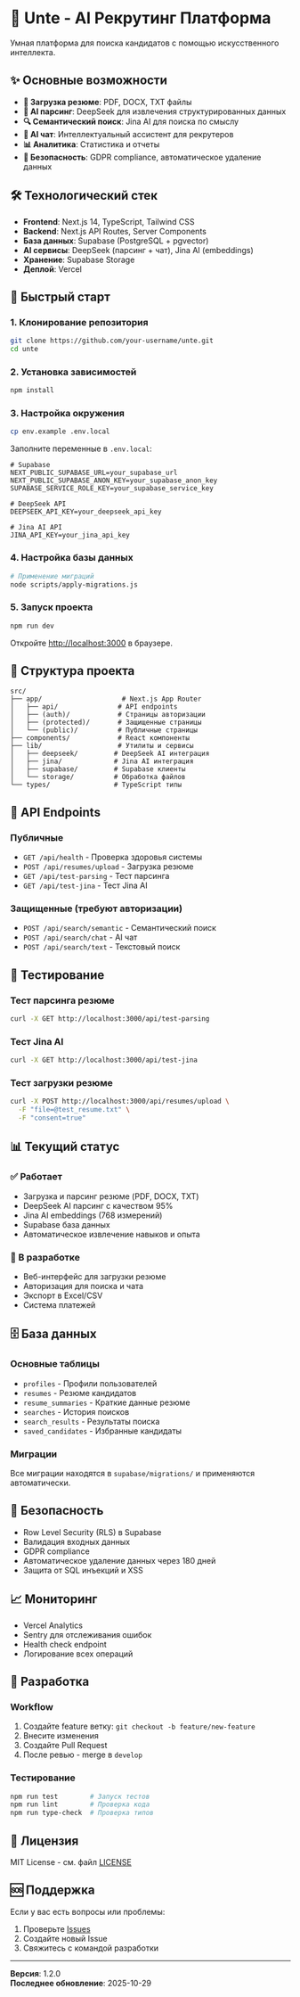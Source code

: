 # 🚀 Unte - AI Рекрутинг Платформа

Умная платформа для поиска кандидатов с помощью искусственного интеллекта.

## ✨ Основные возможности

- **📄 Загрузка резюме**: PDF, DOCX, TXT файлы
- **🤖 AI парсинг**: DeepSeek для извлечения структурированных данных
- **🔍 Семантический поиск**: Jina AI для поиска по смыслу
- **💬 AI чат**: Интеллектуальный ассистент для рекрутеров
- **📊 Аналитика**: Статистика и отчеты
- **🔐 Безопасность**: GDPR compliance, автоматическое удаление данных

## 🛠 Технологический стек

- **Frontend**: Next.js 14, TypeScript, Tailwind CSS
- **Backend**: Next.js API Routes, Server Components
- **База данных**: Supabase (PostgreSQL + pgvector)
- **AI сервисы**: DeepSeek (парсинг + чат), Jina AI (embeddings)
- **Хранение**: Supabase Storage
- **Деплой**: Vercel

## 🚀 Быстрый старт

### 1. Клонирование репозитория
```bash
git clone https://github.com/your-username/unte.git
cd unte
```

### 2. Установка зависимостей
```bash
npm install
```

### 3. Настройка окружения
```bash
cp env.example .env.local
```

Заполните переменные в `.env.local`:
```env
# Supabase
NEXT_PUBLIC_SUPABASE_URL=your_supabase_url
NEXT_PUBLIC_SUPABASE_ANON_KEY=your_supabase_anon_key
SUPABASE_SERVICE_ROLE_KEY=your_supabase_service_key

# DeepSeek API
DEEPSEEK_API_KEY=your_deepseek_api_key

# Jina AI API
JINA_API_KEY=your_jina_api_key
```

### 4. Настройка базы данных
```bash
# Применение миграций
node scripts/apply-migrations.js
```

### 5. Запуск проекта
```bash
npm run dev
```

Откройте [http://localhost:3000](http://localhost:3000) в браузере.

## 📁 Структура проекта

```
src/
├── app/                    # Next.js App Router
│   ├── api/               # API endpoints
│   ├── (auth)/            # Страницы авторизации
│   ├── (protected)/       # Защищенные страницы
│   └── (public)/          # Публичные страницы
├── components/            # React компоненты
├── lib/                   # Утилиты и сервисы
│   ├── deepseek/         # DeepSeek AI интеграция
│   ├── jina/             # Jina AI интеграция
│   ├── supabase/         # Supabase клиенты
│   └── storage/          # Обработка файлов
└── types/                # TypeScript типы
```

## 🔧 API Endpoints

### Публичные
- `GET /api/health` - Проверка здоровья системы
- `POST /api/resumes/upload` - Загрузка резюме
- `GET /api/test-parsing` - Тест парсинга
- `GET /api/test-jina` - Тест Jina AI

### Защищенные (требуют авторизации)
- `POST /api/search/semantic` - Семантический поиск
- `POST /api/search/chat` - AI чат
- `POST /api/search/text` - Текстовый поиск

## 🧪 Тестирование

### Тест парсинга резюме
```bash
curl -X GET http://localhost:3000/api/test-parsing
```

### Тест Jina AI
```bash
curl -X GET http://localhost:3000/api/test-jina
```

### Тест загрузки резюме
```bash
curl -X POST http://localhost:3000/api/resumes/upload \
  -F "file=@test_resume.txt" \
  -F "consent=true"
```

## 📊 Текущий статус

### ✅ Работает
- Загрузка и парсинг резюме (PDF, DOCX, TXT)
- DeepSeek AI парсинг с качеством 95%
- Jina AI embeddings (768 измерений)
- Supabase база данных
- Автоматическое извлечение навыков и опыта

### 🔄 В разработке
- Веб-интерфейс для загрузки резюме
- Авторизация для поиска и чата
- Экспорт в Excel/CSV
- Система платежей

## 🗄 База данных

### Основные таблицы
- `profiles` - Профили пользователей
- `resumes` - Резюме кандидатов
- `resume_summaries` - Краткие данные резюме
- `searches` - История поисков
- `search_results` - Результаты поиска
- `saved_candidates` - Избранные кандидаты

### Миграции
Все миграции находятся в `supabase/migrations/` и применяются автоматически.

## 🔐 Безопасность

- Row Level Security (RLS) в Supabase
- Валидация входных данных
- GDPR compliance
- Автоматическое удаление данных через 180 дней
- Защита от SQL инъекций и XSS

## 📈 Мониторинг

- Vercel Analytics
- Sentry для отслеживания ошибок
- Health check endpoint
- Логирование всех операций

## 🤝 Разработка

### Workflow
1. Создайте feature ветку: `git checkout -b feature/new-feature`
2. Внесите изменения
3. Создайте Pull Request
4. После ревью - merge в `develop`

### Тестирование
```bash
npm run test        # Запуск тестов
npm run lint        # Проверка кода
npm run type-check  # Проверка типов
```

## 📝 Лицензия

MIT License - см. файл [LICENSE](LICENSE)

## 🆘 Поддержка

Если у вас есть вопросы или проблемы:
1. Проверьте [Issues](https://github.com/your-username/unte/issues)
2. Создайте новый Issue
3. Свяжитесь с командой разработки

---

**Версия**: 1.2.0  
**Последнее обновление**: 2025-10-29